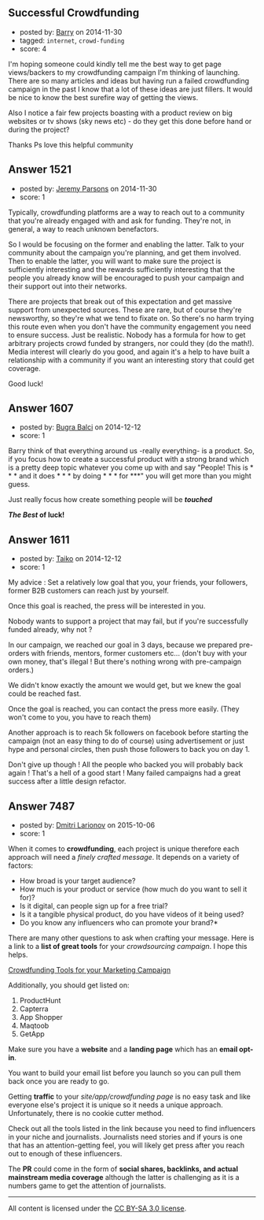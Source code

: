 ## Successful Crowdfunding

- posted by: [Barry](https://stackexchange.com/users/5412074/barry) on 2014-11-30
- tagged: `internet`, `crowd-funding`
- score: 4

I'm hoping someone could kindly tell me the best way to get page views/backers to my crowdfunding campaign I'm thinking of launching.
There are so many articles and ideas but having run a failed crowdfunding campaign in the past I know that a lot of these ideas are just fillers.
It would be nice to know the best surefire way of getting the views.

Also I notice a fair few projects boasting with a product review on big websites or tv shows (sky news etc) - do they get this done before hand or during the project?

Thanks
Ps love this helpful community


## Answer 1521

- posted by: [Jeremy Parsons](https://stackexchange.com/users/497810/jeremy-parsons) on 2014-11-30
- score: 1

Typically, crowdfunding platforms are a way to reach out to a community that you're already engaged with and ask for funding. They're not, in general, a way to reach unknown benefactors.

So I would be focusing on the former and enabling the latter. Talk to your community about the campaign you're planning, and get them involved. Then to enable the latter, you will want to make sure the project is sufficiently interesting and the rewards sufficiently interesting that the people you already know will be encouraged to push your campaign and their support out into their networks.

There are projects that break out of this expectation and get massive support from unexpected sources. These are rare, but of course they're newsworthy, so they're what we tend to fixate on. So there's no harm trying this route even when you don't have the community engagement you need to ensure success. Just be realistic. Nobody has a formula for how to get arbitrary projects crowd funded by strangers, nor could they (do the math!). Media interest will clearly do you good, and again it's a help to have built a relationship with a community if you want an interesting story that could get coverage.

Good luck! 


## Answer 1607

- posted by: [Bugra Balci](https://stackexchange.com/users/3843228/bugra-balci) on 2014-12-12
- score: 1

Barry think of that everything around us -really everything- is a product. So, if you focus how to create a successful product with a strong brand which is a pretty deep topic whatever you come up with and say "People! This is * * * and it does * * * by doing * * * for ***" you will get more than you might guess.  

Just really focus how create something people will be ***touched***   

***The Best* of luck!**


## Answer 1611

- posted by: [Taiko](https://stackexchange.com/users/334941/taiko) on 2014-12-12
- score: 1

My advice : Set a relatively low goal that you, your friends, your followers, former B2B customers can reach just by yourself.

Once this goal is reached, the press will be interested in you.

Nobody wants to support a project that may fail, but if you're successfully funded already, why not ?

In our campaign, we reached our goal in 3 days, because we prepared pre-orders with friends, mentors, former customers etc... (don't buy with your own money, that's illegal ! But there's nothing wrong with pre-campaign orders.)

We didn't know exactly the amount we would get, but we knew the goal could be reached fast.

Once the goal is reached, you can contact the press more easily. (They won't come to you, you have to reach them)


Another approach is to reach 5k followers on facebook before starting the campaign (not an easy thing to do of course) using advertisement or just hype and personal circles, then push those followers to back you on day 1.


Don't give up though ! All the people who backed you will probably back again ! That's a hell of a good start ! Many failed campaigns had a great success after a little design refactor.


## Answer 7487

- posted by: [Dmitri Larionov](https://stackexchange.com/users/5995777/dmitri-larionov) on 2015-10-06
- score: 1

<p>When it comes to <strong>crowdfunding</strong>, each project is unique therefore each approach will need a <em>finely crafted message</em>. It depends on a variety of factors:</p>

<ul>
<li>How broad is your target audience?</li>
<li>How much is your product or service (how much do you want to sell it for)?</li>
<li>Is it digital, can people sign up for a free trial?</li>
<li>Is it a tangible physical product, do you have videos of it being used?</li>
<li>Do you know any influencers who can promote your brand?*</li>
</ul>

<p>There are many other questions to ask when crafting your message. Here is a link to a <strong>list of great tools</strong> for your <em>crowdsourcing campaign</em>. I hope this helps.</p>

<p><a href="http://learninternetgrow.com/crowdfunding-tools/" rel="nofollow">Crowdfunding Tools for your Marketing Campaign</a></p>

<p>Additionally, you should get listed on:</p>

<ol>
<li>ProductHunt</li>
<li>Capterra</li>
<li>App Shopper</li>
<li>Maqtoob</li>
<li>GetApp</li>
</ol>

<p>Make sure you have a <strong>website</strong> and a <strong>landing page</strong> which has an <strong>email opt-in</strong>. </p>

<p>You want to build your email list before you launch so you can pull them back once you are ready to go.</p>

<p>Getting <strong>traffic</strong> to your <em>site/app/crowdfunding page</em> is no easy task and like everyone else's project it is unique so it needs a unique approach. Unfortunately, there is no cookie cutter method.</p>

<p>Check out all the tools listed in the link because you need to find influencers in your niche and journalists. Journalists need stories and if yours is one that has an attention-getting feel, you will likely get press after you reach out to enough of these influencers. </p>

<p>The <strong>PR</strong> could come in the form of <strong>social shares, backlinks, and actual mainstream media coverage</strong> although the latter is challenging as it is a numbers game to get the attention of journalists.</p>




---

All content is licensed under the [CC BY-SA 3.0 license](https://creativecommons.org/licenses/by-sa/3.0/).
